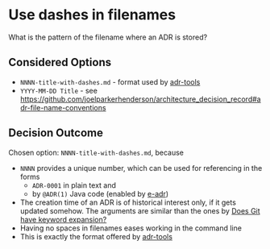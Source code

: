 # Use dashes in filenames

What is the pattern of the filename where an ADR is stored?

## Considered Options

* `NNNN-title-with-dashes.md` - format used by [adr-tools](https://github.com/npryce/adr-tools)
* `YYYY-MM-DD Title` - see https://github.com/joelparkerhenderson/architecture_decision_record#adr-file-name-conventions

## Decision Outcome

Chosen option: `NNNN-title-with-dashes.md`, because
- `NNNN` provides a unique number, which can be used for referencing in the forms
  - `ADR-0001` in plain text and
  - by `@ADR(1)` Java code (enabled by [e-adr](https://adr.github.io/e-adr/))
- The creation time of an ADR is of historical interest only, if it gets updated somehow.
  The arguments are similar than the ones by [Does Git have keyword expansion?](https://git.wiki.kernel.org/index.php/GitFaq#Does_Git_have_keyword_expansion.3F)
- Having no spaces in filenames eases working in the command line
- This is exactly the format offered by [adr-tools](https://github.com/npryce/adr-tools)
